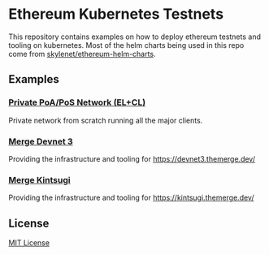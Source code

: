 # Ethereum Kubernetes Testnets

This repository contains examples on how to deploy ethereum testnets and tooling on kubernetes.
Most of the helm charts being used in this repo come from [skylenet/ethereum-helm-charts](https://github.com/skylenet/ethereum-helm-charts/).

## Examples

### [Private PoA/PoS Network (EL+CL)](private-poa-el-cl)

Private network from scratch running all the major clients.

### [Merge Devnet 3](public-merge-devnet3)

Providing the infrastructure and tooling for https://devnet3.themerge.dev/

### [Merge Kintsugi](public-merge-kintsugi)

Providing the infrastructure and tooling for https://kintsugi.themerge.dev/

## License

[MIT License](LICENSE)
